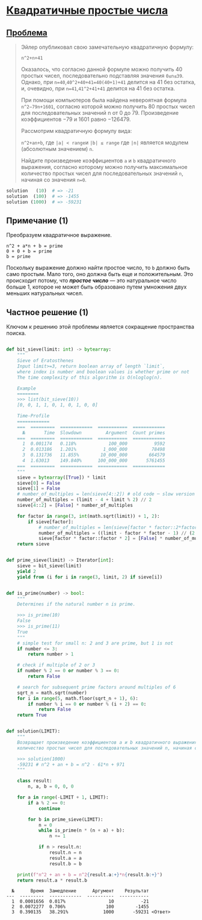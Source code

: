 # [Квадратичные простые числа](TODO)

## [Проблема](https://euler.jakumo.org/problems/view/27.html)

> Эйлер опубликовал свою замечательную квадратичную формулу:
> 
> `n^2+n+41`
> 
> Оказалось, что согласно данной формуле можно получить 40 простых чисел, последовательно подставляя значения `0≤n≤39`.
>  Однако, при `n=40`,`40^2+40+41=40(40+1)+41` делится на 41 без остатка, и, очевидно, при `n=41`,`41^2+41+41` делится на 41 без остатка.
> 
> При помощи компьютеров была найдена невероятная формула `n^2−79n+1601`, согласно которой можно получить 80 простых чисел для последовательных значений n от 0 до 79. 
> Произведение коэффициентов −79 и 1601 равно −126479.
> 
> Рассмотрим квадратичную формулу вида:
> 
> `n^2+an+b`, где `|a| < range`и `|b| ≤ range` где `|n|` является модулем (абсолютным значением) `n`.
> 
> Найдите произведение коэффициентов `a` и `b` квадратичного выражения, согласно которому можно получить максимальное количество простых чисел для последовательных значений `n`, начиная со значения `n=0`.


``` python
solution   (10)  # => -21
solution  (100)  # => -1455
solution (1000)  # => -59231
```

## Примечание (1)

Преобразуем квадратичное выражение.
```code
n^2 + a*n + b = prime
0 + 0 + b = prime
b = prime
```
Поскольку выражение должно найти простое число, то `b` должно быть само простым.
 Мало того, оно должна быть еще и положительным. 
 Это происходит потому, что ***простое число*** — это натуральное число больше 1, которое не может быть образовано путем умножения двух меньших натуральных чисел.


## Частное решение (1)

Ключом к решению этой проблемы является сокращение пространства поиска.


```python

def bit_sieve(limit: int) -> bytearray:
    """
    Sieve of Eratosthenes
    Input limit>=3, return boolean array of length `limit`,
    where index is number and boolean values is whether prime or not
    The time complexity of this algorithm is O(nloglog(n).

    Example
    ========
    >>> list(bit_sieve(10))
    [0, 0, 1, 1, 0, 1, 0, 1, 0, 0]

    Time-Profile
    ============
    ===  =========  ============  ===========  ============
      №       Time  Slowdown         Argument  Count primes
    ===  =========  ============  ===========  ============
      1  0.001174   0.118%            100_000          9592
      2  0.013186   1.201%          1_000_000         78498
      3  0.131736   11.855%        10_000_000        664579
      4  1.63013    149.840%      100_000_000       5761455
    ===  =========  ============  ===========  ============
    """
    sieve = bytearray([True]) * limit
    sieve[0] = False
    sieve[1] = False
    # number_of_multiples = len(sieve[4::2]) # old code ─ slow version
    number_of_multiples = (limit - 4 + limit % 2) // 2
    sieve[4::2] = [False] * number_of_multiples

    for factor in range(3, int(math.sqrt(limit)) + 1, 2):
        if sieve[factor]:
            # number_of_multiples = len(sieve[factor * factor::2*factor]) # old code ─ slow version
            number_of_multiples = ((limit - factor * factor - 1) // (2 * factor) + 1)
            sieve[factor * factor::factor * 2] = [False] * number_of_multiples
    return sieve


def prime_sieve(limit) -> Iterator[int]:
    sieve = bit_sieve(limit)
    yield 2
    yield from (i for i in range(3, limit, 2) if sieve[i])


def is_prime(number) -> bool:
    """
    Determines if the natural number n is prime.

    >>> is_prime(10)
    False
    >>> is_prime(11)
    True
    """
    # simple test for small n: 2 and 3 are prime, but 1 is not
    if number <= 3:
        return number > 1

    # check if multiple of 2 or 3
    if number % 2 == 0 or number % 3 == 0:
        return False

    # search for subsequent prime factors around multiples of 6
    sqrt_n = math.sqrt(number)
    for i in range(5, math.floor(sqrt_n + 1), 6):
        if number % i == 0 or number % (i + 2) == 0:
            return False
    return True


def solution(LIMIT):
    """
    Возвращает произведение коэффициентов a и b квадратичного выражения, согласно которому можно получить максимальное
    количество простых чисел для последовательных значений n, начиная с значения n=0.

    >>> solution(1000)
    -59231 # n^2 + an + b = n^2 - 61*n + 971
    """

    class result:
        n, a, b = 0, 0, 0

    for a in range(-LIMIT + 1, LIMIT):
        if a % 2 == 0:
            continue

        for b in prime_sieve(LIMIT):
            n = 0
            while is_prime(n * (n + a) + b):
                n += 1

            if n > result.n:
                result.n = n
                result.a = a
                result.b = b

    print(f"n^2 + an + b = n^2{result.a:+}*n{result.b:+}")
    return result.a * result.b
```
```text
  №      Время  Замедление      Аргумент    Результат
---  ---------  ------------  ----------  -----------
  1  0.0001656  0.017%                10          -21
  2  0.0072277  0.706%               100        -1455
  3  0.390135   38.291%             1000       -59231 <Ответ>
```